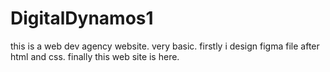 # DigitalDynamos1
this is a web dev agency website.
very basic.
firstly i design figma file
after html and css.
finally this web site is here.
